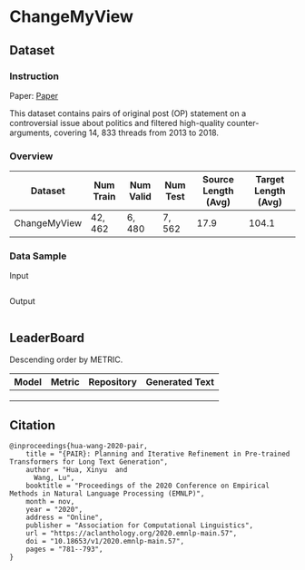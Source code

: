 # ChangeMyView

## Dataset

### Instruction

Paper: [Paper](https://aclanthology.org/2020.emnlp-main.57.pdf)

This dataset contains pairs of original post (OP) statement on a controversial issue about politics and filtered high-quality counter-arguments, covering 14, 833 threads from 2013 to 2018.

### Overview

| Dataset      | Num Train | Num Valid | Num Test | Source Length (Avg) | Target Length (Avg) |
| ------------ | --------- | --------- | -------- | ------------------- | ------------------- |
| ChangeMyView | $42,462$  | $6,480$   | $7,562$  | $17.9$              | $104.1$             |

### Data Sample

Input

```

```

Output

```

```

## LeaderBoard

Descending order by METRIC.

| Model | Metric | Repository | Generated Text |
| ----- | ------ | ---------- | -------------- |
|       |        |            |                |
|       |        |            |                |
|       |        |            |                |

## Citation

```
@inproceedings{hua-wang-2020-pair,
    title = "{PAIR}: Planning and Iterative Refinement in Pre-trained Transformers for Long Text Generation",
    author = "Hua, Xinyu  and
      Wang, Lu",
    booktitle = "Proceedings of the 2020 Conference on Empirical Methods in Natural Language Processing (EMNLP)",
    month = nov,
    year = "2020",
    address = "Online",
    publisher = "Association for Computational Linguistics",
    url = "https://aclanthology.org/2020.emnlp-main.57",
    doi = "10.18653/v1/2020.emnlp-main.57",
    pages = "781--793",
}
```

